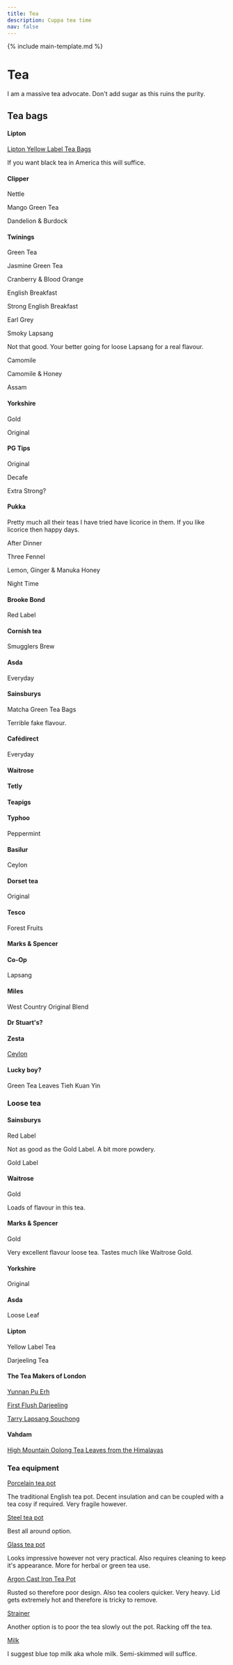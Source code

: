 ```yaml
---
title: Tea
description: Cuppa tea time
nav: false
---
```


{% include main-template.md %}

# Tea

I am a massive tea advocate. Don't add sugar as this ruins the purity.

## Tea bags

#### Lipton

[Lipton Yellow Label Tea Bags](https://www.amazon.co.uk/Lipton-Yellow-Label-Bags-100ct/dp/B00U9WRZX4)

If you want black tea in America this will suffice.

#### Clipper

Nettle

Mango Green Tea

Dandelion & Burdock

#### Twinings

Green Tea

Jasmine Green Tea

Cranberry & Blood Orange

English Breakfast

Strong English Breakfast

Earl Grey

Smoky Lapsang

Not that good. Your better going for loose Lapsang for a real flavour.

Camomile

Camomile & Honey

Assam

#### Yorkshire

Gold

Original

#### PG Tips

Original

Decafe

Extra Strong?

#### Pukka

Pretty much all their teas I have tried have licorice in them. If you like licorice then happy days.

After Dinner

Three Fennel

Lemon, Ginger & Manuka Honey

Night Time

#### Brooke Bond

Red Label

#### Cornish tea

Smugglers Brew

#### Asda

Everyday

#### Sainsburys

Matcha Green Tea Bags

Terrible fake flavour.

#### Cafédirect

Everyday

#### Waitrose

#### Tetly

#### Teapigs

#### Typhoo

Peppermint

#### Basilur

Ceylon

#### Dorset tea

Original

#### Tesco

Forest Fruits

#### Marks & Spencer

#### Co-Op

Lapsang

#### Miles

West Country Original Blend

#### Dr Stuart's?

#### Zesta

[Ceylon](https://www.ebay.co.uk/i/112546695590?chn=ps&var=412941104839)

#### Lucky boy?

Green Tea Leaves Tieh Kuan Yin

### Loose tea

#### Sainsburys

Red Label

Not as good as the Gold Label. A bit more powdery.

Gold Label

#### Waitrose

Gold

Loads of flavour in this tea.

#### Marks & Spencer

Gold

Very excellent flavour loose tea. Tastes much like Waitrose Gold.

#### Yorkshire

Original

#### Asda

Loose Leaf

#### Lipton

Yellow Label Tea

Darjeeling Tea

#### The Tea Makers of London

[Yunnan Pu Erh](https://www.amazon.co.uk/gp/product/B00981ZNPY/)

[First Flush Darjeeling](https://www.amazon.co.uk/gp/product/B005NK9LI4/)

[Tarry Lapsang Souchong ](https://www.amazon.co.uk/gp/product/B009G6OH6C/)

#### Vahdam

[High Mountain Oolong Tea Leaves from the Himalayas](https://www.amazon.co.uk/gp/product/B01K78VZE4/)

### Tea equipment

[Porcelain tea pot]()

The traditional English tea pot. Decent insulation and can be coupled with a tea cosy if required. Very fragile however.

[Steel tea pot]()

Best all around option.

[Glass tea pot]()

Looks impressive however not very practical. Also requires cleaning to keep it's appearance. More for herbal or green tea use.

[Argon Cast Iron Tea Pot](https://www.amazon.co.uk/gp/product/B01CUCXCW8/)

Rusted so therefore poor design. Also tea coolers quicker. Very heavy. Lid gets extremely hot and therefore is tricky to remove.

[Strainer](https://www.sainsburys.co.uk/shop/gb/groceries/sainsburys-tea-strainer)

Another option is to poor the tea slowly out the pot. Racking off the tea.

[Milk](https://www.sainsburys.co.uk/shop/gb/groceries/sainsburys-british-whole-milk-227l-%284-pint%29)

I suggest blue top milk aka whole milk. Semi-skimmed will suffice.
